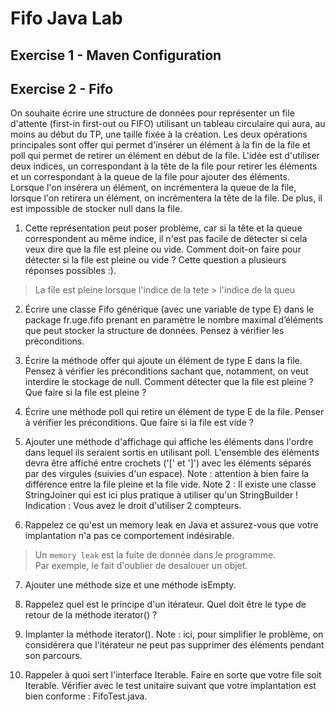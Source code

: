 # Fifo Java Lab

Exercise 1 - Maven Configuration
---

Exercise 2 - Fifo
---
On souhaite écrire une structure de données pour représenter un file d'attente (first-in first-out ou FIFO) utilisant un tableau circulaire qui aura, au moins au début du TP, une taille fixée à la création.
Les deux opérations principales sont offer qui permet d'insérer un élément à la fin de la file et poll qui permet de retirer un élément en début de la file.
L'idée est d'utiliser deux indices, un correspondant à la tête de la file pour retirer les éléments et un correspondant à la queue de la file pour ajouter des éléments. Lorsque l'on insérera un élément, on incrémentera la queue de la file, lorsque l'on retirera un élément, on incrémentera la tête de la file.
De plus, il est impossible de stocker null dans la file.

1. Cette représentation peut poser problème, car si la tête et la queue correspondent au même indice, il n'est pas facile de détecter si cela veux dire que la file est pleine ou vide.
Comment doit-on faire pour détecter si la file est pleine ou vide ?
Cette question a plusieurs réponses possibles :).
> La file est pleine lorsque l'indice de la tete > l'indice de la queu

2. Écrire une classe Fifo générique (avec une variable de type E) dans le package fr.uge.fifo prenant en paramètre le nombre maximal d’éléments que peut stocker la structure de données. Pensez à vérifier les préconditions.

3. Écrire la méthode offer qui ajoute un élément de type E dans la file. Pensez à vérifier les préconditions sachant que, notamment, on veut interdire le stockage de null.
Comment détecter que la file est pleine ?
Que faire si la file est pleine ?

4. Écrire une méthode poll qui retire un élément de type E de la file. Penser à vérifier les préconditions.
Que faire si la file est vide ?

5. Ajouter une méthode d'affichage qui affiche les éléments dans l'ordre dans lequel ils seraient sortis en utilisant poll. L'ensemble des éléments devra être affiché entre crochets ('[' et ']') avec les éléments séparés par des virgules (suivies d'un espace).
Note : attention à bien faire la différence entre la file pleine et la file vide.
Note 2 : Il existe une classe StringJoiner qui est ici plus pratique à utiliser qu'un StringBuilder !
Indication : Vous avez le droit d'utiliser 2 compteurs.

6. Rappelez ce qu'est un memory leak en Java et assurez-vous que votre implantation n'a pas ce comportement indésirable.

> Un `memory leak` est la fuite de donnée dans le programme. <br>
> Par exemple, le fait d'oublier de desalouer un objet.
7. Ajouter une méthode size et une méthode isEmpty.

8. Rappelez quel est le principe d'un itérateur.
Quel doit être le type de retour de la méthode iterator() ?

9. Implanter la méthode iterator().
Note : ici, pour simplifier le problème, on considérera que l'itérateur ne peut pas supprimer des éléments pendant son parcours.

10. Rappeler à quoi sert l'interface Iterable.
Faire en sorte que votre file soit Iterable.
Vérifier avec le test unitaire suivant que votre implantation est bien conforme : FifoTest.java.
